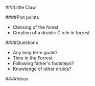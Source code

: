 ###Little Claw

####Plot points
* Clensing of the forest
* Creation of a druidic Circle in forrest

####Questions

* Any long term goals?
* Time in the Forrest
* Following father's footsteps?
* Knowledge of other druids?

####Ideas
